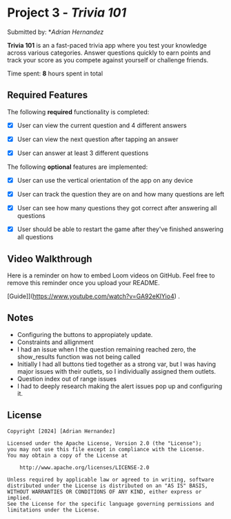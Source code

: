 # Project 3 - *Trivia 101*

Submitted by: **Adrian Hernandez*

**Trivia 101** is an a fast-paced trivia app where you test your knowledge across various categories. Answer questions quickly to earn points and track your score as you compete against yourself or challenge friends. 

Time spent: **8** hours spent in total

## Required Features

The following **required** functionality is completed:

- [X] User can view the current question and 4 different answers
- [X] User can view the next question after tapping an answer
- [X] User can answer at least 3 different questions


The following **optional** features are implemented:

- [X] User can use the vertical orientation of the app on any device
- [X] User can track the question they are on and how many questions are left
- [X] User can see how many questions they got correct after answering all questions
- [X] User should be able to restart the game after they've finished answering all questions


## Video Walkthrough

Here is a reminder on how to embed Loom videos on GitHub. Feel free to remove this reminder once you upload your README. 

[Guide]](https://www.youtube.com/watch?v=GA92eKlYio4) .

## Notes

- Configuring the buttons to appropiately update.
- Constraints and allignment
- I had an issue when I the question remaining reached zero, the show_results function was not being called
- Initially I had all buttons tied together as a strong var, but I was having major issues with their outlets, so I individually assigned them outlets.
- Question index out of range issues
- I had to deeply research making the alert issues pop up and configuring it.

## License

    Copyright [2024] [Adrian Hernandez]

    Licensed under the Apache License, Version 2.0 (the "License");
    you may not use this file except in compliance with the License.
    You may obtain a copy of the License at

        http://www.apache.org/licenses/LICENSE-2.0

    Unless required by applicable law or agreed to in writing, software
    distributed under the License is distributed on an "AS IS" BASIS,
    WITHOUT WARRANTIES OR CONDITIONS OF ANY KIND, either express or implied.
    See the License for the specific language governing permissions and
    limitations under the License.
